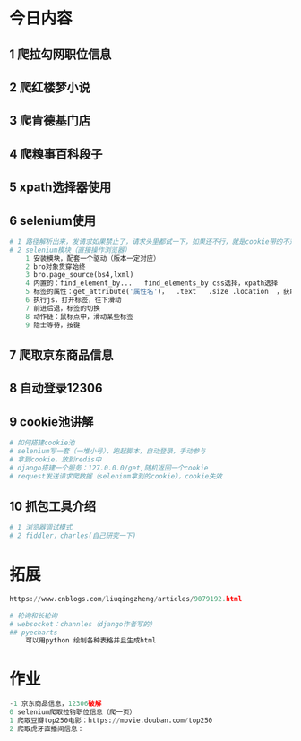 # 今日内容

## 1 爬拉勾网职位信息

## 2 爬红楼梦小说

## 3 爬肯德基门店

## 4 爬糗事百科段子

## 5 xpath选择器使用

## 6 selenium使用
```python
# 1 路径解析出来，发请求如果禁止了，请求头里都试一下，如果还不行，就是cookie带的不对，可以先请求一下之前的页面，拿到cookie，继续操作
# 2 selenium模块（直接操作浏览器）
	1 安装模块，配套一个驱动（版本一定对应）
    2 bro对象贯穿始终
    3 bro.page_source(bs4,lxml)
    4 内置的：find_element_by...   find_elements_by css选择，xpath选择
    5 标签的属性：get_attribute('属性名')，  .text   .size .location  ，获取cookie:get_cookies()
    6 执行js，打开标签，往下滑动
    7 前进后退，标签的切换
    8 动作链：鼠标点中，滑动某些标签
    9 隐士等待，按键
```

## 7 爬取京东商品信息

## 8 自动登录12306

## 9 cookie池讲解

```python
# 如何搭建cookie池
# selenium写一套（一堆小号），跑起脚本，自动登录，手动参与
# 拿到cookie，放到redis中
# django搭建一个服务：127.0.0.0/get,随机返回一个cookie
# request发送请求爬数据（selenium拿到的cookie），cookie失效
```

## 10 抓包工具介绍

```python
# 1 浏览器调试模式
# 2 fiddler，charles(自己研究一下)

```
# 拓展

```python
https://www.cnblogs.com/liuqingzheng/articles/9079192.html
    
# 轮询和长轮询
# websocket：channles（django作者写的）
## pyecharts
    可以用python 绘制各种表格并且生成html
```

# 作业

```python
-1 京东商品信息，12306破解
0 selenium爬取拉钩职位信息（爬一页）
1 爬取豆瓣top250电影：https://movie.douban.com/top250
2 爬取虎牙直播间信息：
```